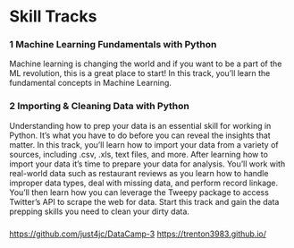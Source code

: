 # Skill Tracks



### 1 Machine Learning Fundamentals with Python
Machine learning is changing the world and if you want to be a part of the ML revolution, this is a great place to start! In this track, you’ll learn the fundamental concepts in Machine Learning.

### 2 Importing & Cleaning Data with Python
Understanding how to prep your data is an essential skill for working in Python. It’s what you have to do before you can reveal the insights that matter. In this track, you’ll learn how to import your data from a variety of sources, including .csv, .xls, text files, and more. After learning how to import your data it’s time to prepare your data for analysis. You’ll work with real-world data such as restaurant reviews as you learn how to handle improper data types, deal with missing data, and perform record linkage. You’ll then learn how you can leverage the Tweepy package to access Twitter’s API to scrape the web for data. Start this track and gain the data prepping skills you need to clean your dirty data.



#####
https://github.com/just4jc/DataCamp-3
https://trenton3983.github.io/
